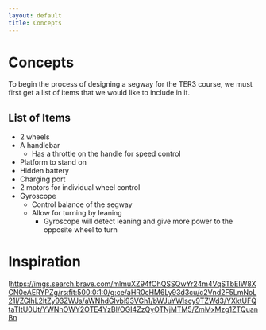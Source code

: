 ```yaml
---
layout: default
title: Concepts
---
```

# Concepts

To begin the process of designing a segway for the TER3 course, we must first get a list of items that we would like to include in it.

## List of Items

- 2 wheels
- A handlebar
    - Has a throttle on the handle for speed control
- Platform to stand on
- Hidden battery
- Charging port
- 2 motors for individual wheel control
- Gyroscope
    - Control balance of the segway
    - Allow for turning by leaning
        - Gyroscope will detect leaning and give more power to the opposite wheel to turn

# Inspiration
!https://imgs.search.brave.com/mlmuXZ94fOhQSSQwYr24m4VqSTbEIW8XCN0eAERYPZg/rs:fit:500:0:1:0/g:ce/aHR0cHM6Ly93d3cu/c2Vnd2F5LmNoL21l/ZGlhL2ltZy93ZWJs/aWNhdGlvbi93VGh1/bWJuYWlscy9TZWd3/YXktUFQtaTItU0Ut/YWNhOWY2OTE4YzBl/OGI4ZzQyOTNjMTM5/ZmMxMzg1ZTQuanBn

